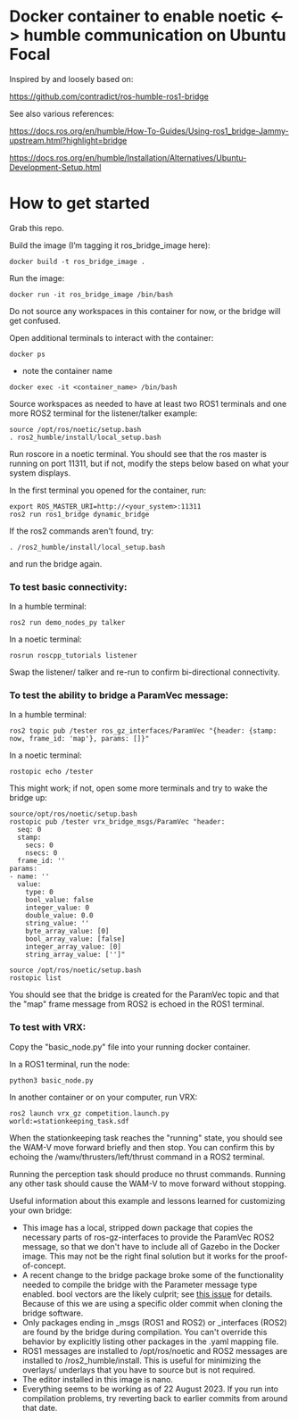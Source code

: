 # Docker container to enable noetic <-> humble communication on Ubuntu Focal

Inspired by and loosely based on:

https://github.com/contradict/ros-humble-ros1-bridge


See also various references:

https://docs.ros.org/en/humble/How-To-Guides/Using-ros1_bridge-Jammy-upstream.html?highlight=bridge

https://docs.ros.org/en/humble/Installation/Alternatives/Ubuntu-Development-Setup.html


# How to get started
Grab this repo.

Build the image (I’m tagging it ros_bridge_image here):

`docker build -t ros_bridge_image .`


Run the image:

`docker run -it ros_bridge_image /bin/bash`

Do not source any workspaces in this container for now, or the bridge will get confused.  


Open additional terminals to interact with the container:

`docker ps`


- note the container name
  
`docker exec -it <container_name> /bin/bash`

Source workspaces as needed to have at least two ROS1 terminals and one more ROS2 terminal for the listener/talker example:
```
source /opt/ros/noetic/setup.bash
. ros2_humble/install/local_setup.bash
```


Run roscore in a noetic terminal.  You should see that the ros master is running on port 11311, but if not, modify the steps below based on what your system displays.

In the first terminal you opened for the container, run:
```
export ROS_MASTER_URI=http://<your_system>:11311
ros2 run ros1_bridge dynamic_bridge
```

If the ros2 commands aren't found, try:

`. /ros2_humble/install/local_setup.bash`

and run the bridge again.


### To test basic connectivity:

In a humble terminal:

`ros2 run demo_nodes_py talker`

In a noetic terminal:

`rosrun roscpp_tutorials listener`

Swap the listener/ talker and re-run to confirm bi-directional connectivity.



### To test the ability to bridge a ParamVec message:

In a humble terminal:

`ros2 topic pub /tester ros_gz_interfaces/ParamVec "{header: {stamp: now, frame_id: 'map'}, params: []}"`

In a noetic terminal:

`rostopic echo /tester`

This might work; if not, open some more terminals and try to wake the bridge up:
```
source/opt/ros/noetic/setup.bash
rostopic pub /tester vrx_bridge_msgs/ParamVec "header:
  seq: 0
  stamp:
    secs: 0
    nsecs: 0
  frame_id: ''
params:
- name: ''
  value:
    type: 0
    bool_value: false
    integer_value: 0
    double_value: 0.0
    string_value: ''
    byte_array_value: [0]
    bool_array_value: [false]
    integer_array_value: [0]
    string_array_value: ['']"
```
```
source /opt/ros/noetic/setup.bash
rostopic list
```

You should see that the bridge is created for the ParamVec topic and that the "map" frame message from ROS2 is echoed in the ROS1 terminal. 

### To test with VRX:

Copy the "basic_node.py" file into your running docker container.  

In a ROS1 terminal, run the node: 

`python3 basic_node.py`

In another container or on your computer, run VRX:

`ros2 launch vrx_gz competition.launch.py world:=stationkeeping_task.sdf`

When the stationkeeping task reaches the "running" state, you should see the WAM-V move forward briefly and then stop.  You can confirm this by echoing the /wamv/thrusters/left/thrust command in a ROS2 terminal.

Running the perception task should produce no thrust commands.  Running any other task should cause the WAM-V to move forward without stopping.



Useful information about this example and lessons learned for customizing your own bridge: 
* This image has a local, stripped down package that copies the necessary parts of ros-gz-interfaces to provide the ParamVec ROS2 message, so that we don't have to include all of Gazebo in the Docker image.  This may not be the right final solution but it works for the proof-of-concept.
* A recent change to the bridge package broke some of the functionality needed to compile the bridge with the Parameter message type enabled.  bool vectors are the likely culprit; see [this issue](https://github.com/ros2/ros1_bridge/issues/393) for details.  Because of this we are using a specific older commit when cloning the bridge software.
* Only packages ending in _msgs (ROS1 and ROS2) or _interfaces (ROS2) are found by the bridge during compilation.  You can't override this behavior by explicitly listing other packages in the .yaml mapping file.
* ROS1 messages are installed to /opt/ros/noetic and ROS2 messages are installed to /ros2_humble/install.  This is useful for minimizing the overlays/ underlays that you have to source but is not required.
* The editor installed in this image is nano.  
* Everything seems to be working as of 22 August 2023.  If you run into compilation problems, try reverting back to earlier commits from around that date.



